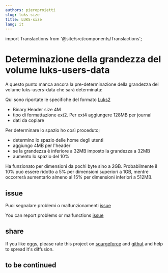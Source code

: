 ```yaml
---
authors: pieroproietti
slug: luks-size
title: LUKS-size
lang: it
---
```

import Translactions from '@site/src/components/Translactions';

<Translactions path="blog/luks-size"/>

# Determinazione della grandezza del volume luks-users-data

A questo punto manca ancora la pre-determinazione della grandezza del volume luks-users-data che sarà determinata:

Qui sono riportate le specifiche del formato [Luks2](https://habd.as/post/external-backup-drive-encryption/assets/luks2_doc_wip.pdf)

* Binary Header size 4M
* tipo di formattazione ext2. Per ext4 aggiungere 128MB per journal
* dati da copiare

Per determinare lo spazio ho così proceduto;
* determino lo spazio delle home degli utenti
* aggiungo 4MB per l'header
* se la grandezza è inferiore a 32MB imposto la grandezza a 32MB
* aumento lo spazio del 10%

Ha funzionato per dimensioni da pochi byte sino a 2GB. Probabilmente il 10% può essere ridotto a 5% per dimensioni superiori a 1GB, mentre occorrerà aumentarlo almeno al 15% per dimensioni inferiori a 512MB.



## issue

Puoi segnalare problemi o malfunzionamenti [issue](https://github.com/pieroproietti/penguins-eggs/issues/75)

You can report problems or malfunctions [issue](https://github.com/pieroproietti/penguins-eggs/issues/75)

## share

If you like eggs, please rate this project on [sourgeforce](https://sourceforge.net/projects/penguins-eggs/) and [githut](https://github.com/pieroproietti/penguins-eggs) and help to spread it's diffusion.


## to be continued

